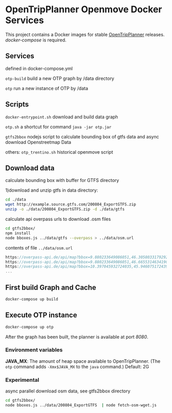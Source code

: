 
# OpenTripPlanner Openmove Docker Services

This project contains a Docker images for stable
[OpenTripPlanner](http://opentripplanner.org) releases.
*docker-compose* is required.

## Services

defined in docker-compose.yml

```otp-build``` build a new OTP graph by /data directory

```otp``` run a new instance of OTP by /data


## Scripts

```docker-entrypoint.sh``` download and build data graph

```otp.sh``` a shortcut for command `java -jar otp.jar`

```gtfs2bbox``` nodejs script to calculate bounding box of gtfs data and async download Openstreetmap Data

others:
```otp_trentino.sh``` historical openmove script

## Download data

calculate bounding box with buffer for GTFS directory

1)download and unzip gtfs in data directory:
```bash
cd ./data
wget http://example.source.gtfs.com/200804_ExportGTFS.zip
unzip -o ./data/200804_ExportGTFS.zip -d ./data/gtfs
```

calculate api overpass urls to download .osm files
```bash
cd gtfs2bbox/
npm install
node bboxes.js ../data/gtfs --overpass > ../data/osm.url
```
contents of file ```../data/osm.url```
```javascript
https://overpass-api.de/api/map?bbox=9.880233649086051,46.30580331792924,10.397045932724035,46.66553146341906
https://overpass-api.de/api/map?bbox=9.880233649086051,46.66553146341906,10.397045932724035,47.025259608908875
https://overpass-api.de/api/map?bbox=10.397045932724035,45.94607517243942,10.91385821636202,46.30580331792924
...
```

## First build Graph and Cache

```bash
docker-compose up build
```

## Execute OTP instance

```bash
docker-compose up otp
```

After the graph has been built, the planner is available at port *8080*.

### Environment variables

**JAVA_MX**: The amount of heap space available to OpenTripPlanner. (The `otp`
             command adds `-Xmx$JAVA_MX` to the `java` command.) Default: 2G


### Experimental

async parallel download osm data, see gtfs2bbox directory
```bash
cd gtfs2bbox/
node bboxes.js ../data/200804_ExportGTFS  | node fetch-osm-wget.js
```
